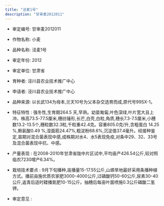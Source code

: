```yaml
---
title: "泾麦1号"
description: "甘审麦2012011"
---
```

* 审定编号:  甘审麦2012011

*  作物名称:  小麦

*  品种名称:  泾麦1号

*  审定年份:  2012

*  审定单位:  甘肃省

* 育种者:  泾川县农业技术推广中心

*  申请者:  泾川县农业技术推广中心

*  品种来源:  以长武134为母本,兰天10号为父本杂交选育而成,原代号99SX-1。

*  特征特性 : 
强冬性,生育期264.5 天,早熟。幼苗匍匐,叶色深绿,叶片宽大且上冲。株高73.5-77.5厘米,穗纺锤形,长芒,白壳,白粒,角质,穗长7.3-7.5厘米,小穗数13.2-13.5个,穗粒数32.3粒,千粒重42.4克。容重805.0克/升,含粗蛋白 14.25 %,赖氨酸0.49 %,湿面筋24.47%,粗淀粉68.6%,沉淀值37.4毫升。经接种鉴定,苗期对混合菌表现中感,成株期对水4、水5表现免疫,对条中29、32、33号及混合菌表现中抗、中感。
 
*  产量表现 : 
在2008-2010年甘肃省陇中片区试中,平均亩产426.54公斤,较对照临农7230增产6.34%。

*  栽培技术要点 : 
9月下旬播种,亩播量15-17.55公斤,山塬旱地最好采用条播种植方式。播前亩施优质农家肥3000-4000公斤,过磷酸钙50-60公斤,尿素30-40公斤,返青后适时耧播氮肥10-15公斤。抽穗后每亩叶面喷施0.3公斤磷酸二氢钾。

*  审定意见 : 

